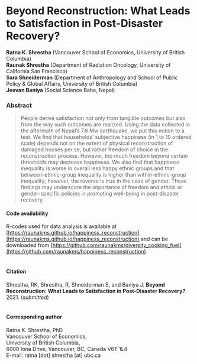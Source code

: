 # Beyond Reconstruction: What Leads to Satisfaction in Post-Disaster Recovery?

**Ratna K. Shrestha** (Vancouver School of Economics, University of British Columbia)<br/>
**Raunak Shrestha** (Department of Radiation Oncology, University of California San Francisco)<br/>
**Sara Shneiderman** (Department of Anthropology and School of Public Policy &amp; Global Affairs, University of British Columbia)<br/>
**Jeevan Baniya** (Social Science Baha, Nepal)<br/>


### Abstract
> People derive satisfaction not only from tangible outcomes but also from the way such outcomes are realized. Using the data collected in the aftermath of Nepal’s 7.8 Mw earthquake, we put this notion to a test. We find that households’ subjective happiness (in 1 to 10 ordered scale) depends not on the extent of physical reconstruction of damaged houses per se, but rather freedom of choice in the reconstruction process. However, too much freedom beyond certain thresholds may decrease happiness. We also find that happiness inequality is worse in overall less happy ethnic groups and that between-ethnic-group inequality is higher than within-ethnic-group inequality; however, the reverse is true in the case of gender. These findings may underscore the importance of freedom and ethnic or gender-specific policies in promoting well-being in post-disaster recovery.


#### Code availability
R-codes used for data analysis is available at [https://raunakms.github.io/happiness_reconstruction](https://raunakms.github.io/happiness_reconstruction) and can be downloaded from [https://github.com/raunakms/diversity_cooking_fuel](https://github.com/raunakms/happiness_reconstruction)
<br/><br/>

#### Citation
Shrestha, RK, Shrestha, R, Shneiderman S, and Baniya J. **Beyond Reconstruction: What Leads to Satisfaction in Post-Disaster Recovery?**. 2021. (*submitted*) 
<br/><br/>

#### Corresponding author
Ratna K. Shrestha, PhD <br/>
Vancouver School of Economics, <br/>
University of British Columbia, <br/>
6000 Iona Drive, Vancouver, BC, Canada V6T 1L4 <br/>
E-mail: ratna [dot] shrestha [at] ubc.ca<br/>

